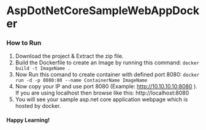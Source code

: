 # AspDotNetCoreSampleWebAppDocker
### How to Run
1. Download the project & Extract the zip file. 
2. Build the Dockerfile to create an Image by running this command:
   ```docker build -t ImageName . ```
3. Now Run this comand to create container with defined port 8080:
   ```docker run -d -p 8080:80 --name ContainerName ImageName ```
4. Now copy your IP and use port 8080 (Example: http://10.10.10.10:8080 ). If you are using localhost then browse like this: http://localhost:8080
5. You will see your sample asp.net core application webpage which is hosted by docker. 

#### Happy Learning!
